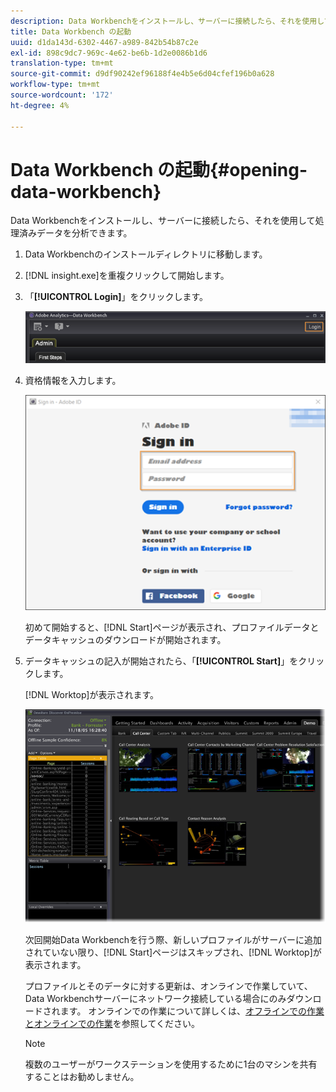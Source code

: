 ```yaml
---
description: Data Workbenchをインストールし、サーバーに接続したら、それを使用して処理済みデータを分析できます。
title: Data Workbench の起動
uuid: d1da143d-6302-4467-a989-842b54b87c2e
exl-id: 898c9dc7-969c-4e62-be6b-1d2e0086b1d6
translation-type: tm+mt
source-git-commit: d9df90242ef96188f4e4b5e6d04cfef196b0a628
workflow-type: tm+mt
source-wordcount: '172'
ht-degree: 4%

---
```


# Data Workbench の起動{#opening-data-workbench}

Data Workbenchをインストールし、サーバーに接続したら、それを使用して処理済みデータを分析できます。

1. Data Workbenchのインストールディレクトリに移動します。
1. [!DNL insight.exe]を重複クリックして開始します。
1. 「**[!UICONTROL Login]**」をクリックします。

   ![](assets/dwb_login.png)

1. 資格情報を入力します。

   ![](assets/dwb_signin.png)

   初めて開始すると、[!DNL Start]ページが表示され、プロファイルデータとデータキャッシュのダウンロードが開始されます。

1. データキャッシュの記入が開始されたら、「**[!UICONTROL Start]**」をクリックします。

   [!DNL Worktop]が表示されます。

   ![](assets/wtp_open.png)

   次回開始Data Workbenchを行う際、新しいプロファイルがサーバーに追加されていない限り、[!DNL Start]ページはスキップされ、[!DNL Worktop]が表示されます。

   プロファイルとそのデータに対する更新は、オンラインで作業していて、Data Workbenchサーバーにネットワーク接続している場合にのみダウンロードされます。 オンラインでの作業について詳しくは、[オフラインでの作業とオンラインでの作業](../../home/c-get-started/c-off-on.md#concept-cef8758ede044b18b3558376c5eb9f54)を参照してください。

   >[!NOTE]
   >
   >複数のユーザーがワークステーションを使用するために1台のマシンを共有することはお勧めしません。
